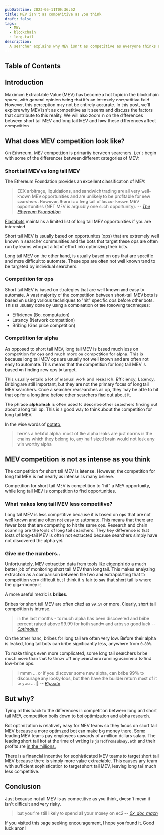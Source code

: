 ```yaml
---
pubDatetime: 2023-05-11T00:36:52
title: MEV isn't as competitive as you think
draft: false
tags:
  - MEV
  - blockchain
  - long-tail
description:
  A searcher explains why MEV isn't as competitive as everyone thinks and why that is.
---
```


## Table of Contents

## Introduction
Maximum Extractable Value (MEV) has become a hot topic in the blockchain space, with general opinion being that it's an intensely competitive field. However, this perception may not be entirely accurate. In this post, we'll explore why MEV isn't as competitive as it seems and discuss the factors that contribute to this reality. We will also zoom in on the differences between short tail MEV and long tail MEV and how these differences affect competition.

## What does MEV competition look like?
On Ethereum, MEV competition is primarily between searchers. Let's begin with some of the differences between different categories of MEV:

### Short tail MEV vs long tail MEV
The Ethereum Foundation provides an excellent classification of MEV:
> DEX arbitrage, liquidations, and sandwich trading are all very well-known MEV opportunities and are unlikely to be profitable for new searchers. However, there is a long tail of lesser known MEV opportunities (NFT MEV is arguably one such opportunity).
> -- <cite>[The Ethereum Foundation](https://ethereum.org/pl/developers/docs/mev/)</cite>

[Flashbots](https://github.com/flashbots/mev-job-board) maintains a limited list of long tail MEV opportunities if you are interested.

Short tail MEV is usually based on opportunites (ops) that are extremely well known in searcher communities and the bots that target these ops are often run by teams who put a lot of effort into optimizing their bots.

Long tail MEV on the other hand, is usually based on ops that are specific and more difficult to automate. These ops are often not well known tend to be targeted by individual searchers.
### Competition for ops
Short tail MEV is based on strategies that are well known and easy to automate. A vast majority of the competition between short-tail MEV bots is based on using various techniques to "hit" specific ops before other bots. This is usually done by using a combination of the following techniques:
- Efficiency (Bot computation)
- Latency (Network competition)
- Bribing (Gas price competition)

### Competition for alpha
As opposed to short tail MEV, long tail MEV is based much less on competition for ops and much more on competition for alpha. This is because long tail MEV ops are usually not well known and are often not easy to automate. This means that the competition for long tail MEV is based on finding new ops to target.

This usually entails a lot of manual work and research. Efficiency, Latency, Bribing are still important, but they are not the primary focus of long tail MEV searchers. Once a searcher reasearches an op, they may be able to hit that op for a long time before other searchers find out about it.

The phrase **alpha leak** is often used to describe other searchers finding out about a long tail op. This is a good way to think about the competition for long tail MEV.

In the wise words of [potato](https://discordapp.com/users/956734875568853002), 
> here's a helpful alpha, most of the alpha leaks are just norms in the chains which they belong to, any half sized brain would not leak any win worthy alpha 

## MEV competition is not as intense as you think
The competition for short tail MEV is intense. However, the competition for long tail MEV is not nearly as intense as many believe.

Competition for short tail MEV is competition to "hit" a MEV opportunity, while long tail MEV is competition to find opportunities.

### What makes long tail MEV less competitive?
Long tail MEV is less competitive because it is based on ops that are not well known and are often not easy to automate. This means that there are fewer bots that are competing to hit the same ops. Research and chain scanning are the tools of long tail searchers. They key difference is that losts of long-tail MEV is often not extracted because searchers simply have not discovered the alpha yet.

### Give me the numbers...
Unfortunately,  MEV extraction data from tools like [eigenphi](https://eigenphi.io/) do a much better job of monitoring short tail MEV than long tail. This makes analyzing extraction as a comparison between the two and extrapolating that to competition very difficult but I think it is fair to say that short tail is where the giga-money is.

A more useful metric is **bribes**.

Bribes for short tail MEV are often cited as `99.5%` or more. Clearly, short tail competition is intense.

> in the last months - to much alpha has been discovered and bribe percent raised above 99.99 for both sandw and arbs so good luck
> -- <cite>[Optimalus](discordapp.com/users/808804389526700062)</cite>

On the other hand, bribes for long tail are often very low. Before their alpha is leaked, long tail bots can bribe significantly less, anywhere from `0-80%`.

To make things even more complicated, some long tail searchers bribe much more than that to throw off any searchers running scanners to find low-bribe ops.

> Hmmm ... or if you discover some new alpha, can bribe 99% to discourage any looky-loos, but then have the builder return most of it to you ... 🧠
> -- <cite>[Riposte](discordapp.com/users/777770061816922132)</cite>

## But why?
Tying all this back to the differences in competition between long and short tail MEV, competition boils down to bot optimization and alpha research. 

Bot optimization is relatively easy for MEV teams so they focus on short tail MEV because a more optimized bot can make big money there. Some leading MEV teams pay employees upwards of a million dollars salary. The leading short tail bot at the time of writing is `jaredfromsubway.eth` and their profits are [in the millions.](https://www.theblock.co/post/230218/jaredfromsubway-mev-bot)

There is a financial incentive for sophisticated MEV teams to target short tail MEV because there is simply more value extractable. This causes any team with sufficient sophistication to target short tail MEV, leaving long tail much less competitive.

## Conclusion
Just because not all MEV is as competitive as you think, doesn't mean it isn't difficult and very risky. 

> but your're still likely to spend all your money on ec2
> -- <cite>[0x_doc_mach](https://discordapp.com/users/904963180252499988)</cite>

If you visited this page seeking encouragement, I hope you found it. Good luck anon!